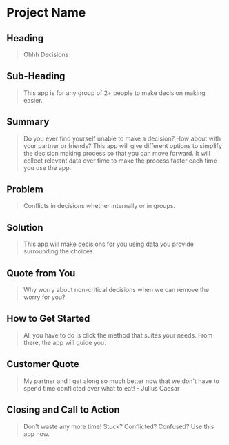 # Project Name #

<!--
> This material was originally posted [here](http://www.quora.com/What-is-Amazons-approach-to-product-development-and-product-management). It is reproduced here for posterities sake.

There is an approach called "working backwards" that is widely used at Amazon. They work backwards from the customer, rather than starting with an idea for a product and trying to bolt customers onto it. While working backwards can be applied to any specific product decision, using this approach is especially important when developing new products or features.

For new initiatives a product manager typically starts by writing an internal press release announcing the finished product. The target audience for the press release is the new/updated product's customers, which can be retail customers or internal users of a tool or technology. Internal press releases are centered around the customer problem, how current solutions (internal or external) fail, and how the new product will blow away existing solutions.

If the benefits listed don't sound very interesting or exciting to customers, then perhaps they're not (and shouldn't be built). Instead, the product manager should keep iterating on the press release until they've come up with benefits that actually sound like benefits. Iterating on a press release is a lot less expensive than iterating on the product itself (and quicker!).

If the press release is more than a page and a half, it is probably too long. Keep it simple. 3-4 sentences for most paragraphs. Cut out the fat. Don't make it into a spec. You can accompany the press release with a FAQ that answers all of the other business or execution questions so the press release can stay focused on what the customer gets. My rule of thumb is that if the press release is hard to write, then the product is probably going to suck. Keep working at it until the outline for each paragraph flows.

Oh, and I also like to write press-releases in what I call "Oprah-speak" for mainstream consumer products. Imagine you're sitting on Oprah's couch and have just explained the product to her, and then you listen as she explains it to her audience. That's "Oprah-speak", not "Geek-speak".

Once the project moves into development, the press release can be used as a touchstone; a guiding light. The product team can ask themselves, "Are we building what is in the press release?" If they find they're spending time building things that aren't in the press release (overbuilding), they need to ask themselves why. This keeps product development focused on achieving the customer benefits and not building extraneous stuff that takes longer to build, takes resources to maintain, and doesn't provide real customer benefit (at least not enough to warrant inclusion in the press release).
 -->

## Heading ##
  > Ohhh Decisions

## Sub-Heading ##
  > This app is for any group of 2+ people to make decision making easier.

## Summary ##
  > Do you ever find yourself unable to make a decision? How about with your partner or friends? This app will give different options to simplify the decision making process so that you can move forward. It will collect relevant data over time to make the process faster each time you use the app.

## Problem ##
  > Conflicts in decisions whether internally or in groups.

## Solution ##
  > This app will make decisions for you using data you provide surrounding the choices.

## Quote from You ##
  > Why worry about non-critical decisions when we can remove the worry for you?

## How to Get Started ##
  > All you have to do is click the method that suites your needs. From there, the app will guide you.

## Customer Quote ##
  > My partner and I get along so much better now that we don't have to spend time conflicted over what to eat! - Julius Caesar

## Closing and Call to Action ##
  > Don't waste any more time! Stuck? Conflicted? Confused? Use this app now.
